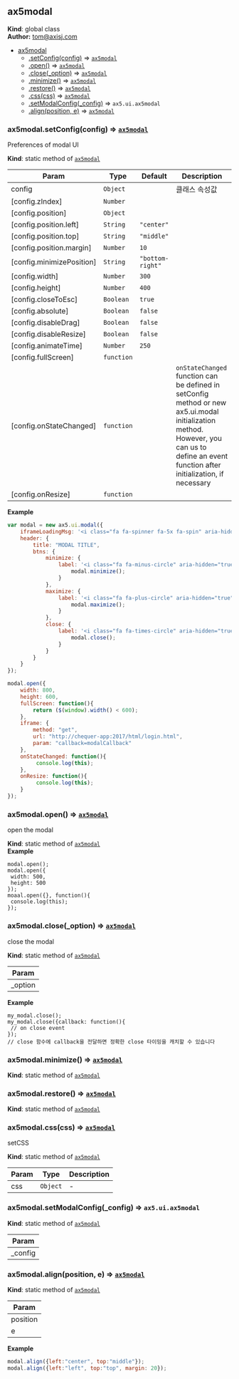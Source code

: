 <a name="ax5modal"></a>

## ax5modal
**Kind**: global class  
**Author:** tom@axisj.com  

* [ax5modal](#ax5modal)
    * [.setConfig(config)](#ax5modal.setConfig) ⇒ <code>[ax5modal](#ax5modal)</code>
    * [.open()](#ax5modal.open) ⇒ <code>[ax5modal](#ax5modal)</code>
    * [.close(_option)](#ax5modal.close) ⇒ <code>[ax5modal](#ax5modal)</code>
    * [.minimize()](#ax5modal.minimize) ⇒ <code>[ax5modal](#ax5modal)</code>
    * [.restore()](#ax5modal.restore) ⇒ <code>[ax5modal](#ax5modal)</code>
    * [.css(css)](#ax5modal.css) ⇒ <code>[ax5modal](#ax5modal)</code>
    * [.setModalConfig(_config)](#ax5modal.setModalConfig) ⇒ <code>ax5.ui.ax5modal</code>
    * [.align(position, e)](#ax5modal.align) ⇒ <code>[ax5modal](#ax5modal)</code>

<a name="ax5modal.setConfig"></a>

### ax5modal.setConfig(config) ⇒ <code>[ax5modal](#ax5modal)</code>
Preferences of modal UI

**Kind**: static method of <code>[ax5modal](#ax5modal)</code>  

| Param | Type | Default | Description |
| --- | --- | --- | --- |
| config | <code>Object</code> |  | 클래스 속성값 |
| [config.zIndex] | <code>Number</code> |  |  |
| [config.position] | <code>Object</code> |  |  |
| [config.position.left] | <code>String</code> | <code>&quot;center&quot;</code> |  |
| [config.position.top] | <code>String</code> | <code>&quot;middle&quot;</code> |  |
| [config.position.margin] | <code>Number</code> | <code>10</code> |  |
| [config.minimizePosition] | <code>String</code> | <code>&quot;bottom-right&quot;</code> |  |
| [config.width] | <code>Number</code> | <code>300</code> |  |
| [config.height] | <code>Number</code> | <code>400</code> |  |
| [config.closeToEsc] | <code>Boolean</code> | <code>true</code> |  |
| [config.absolute] | <code>Boolean</code> | <code>false</code> |  |
| [config.disableDrag] | <code>Boolean</code> | <code>false</code> |  |
| [config.disableResize] | <code>Boolean</code> | <code>false</code> |  |
| [config.animateTime] | <code>Number</code> | <code>250</code> |  |
| [config.fullScreen] | <code>function</code> |  |  |
| [config.onStateChanged] | <code>function</code> |  | `onStateChanged` function can be defined in setConfig method or new ax5.ui.modal initialization method. However, you can us to define an event function after initialization, if necessary |
| [config.onResize] | <code>function</code> |  |  |

**Example**  
```js
var modal = new ax5.ui.modal({
    iframeLoadingMsg: '<i class="fa fa-spinner fa-5x fa-spin" aria-hidden="true"></i>',
    header: {
        title: "MODAL TITLE",
        btns: {
            minimize: {
                label: '<i class="fa fa-minus-circle" aria-hidden="true"></i>', onClick: function () {
                    modal.minimize();
                }
            },
            maximize: {
                label: '<i class="fa fa-plus-circle" aria-hidden="true"></i>', onClick: function () {
                    modal.maximize();
                }
            },
            close: {
                label: '<i class="fa fa-times-circle" aria-hidden="true"></i>', onClick: function () {
                    modal.close();
                }
            }
        }
    }
});

modal.open({
    width: 800,
    height: 600,
    fullScreen: function(){
        return ($(window).width() < 600);
    },
    iframe: {
        method: "get",
        url: "http://chequer-app:2017/html/login.html",
        param: "callback=modalCallback"
    },
    onStateChanged: function(){
         console.log(this);
    },
    onResize: function(){
         console.log(this);
    }
});
```
<a name="ax5modal.open"></a>

### ax5modal.open() ⇒ <code>[ax5modal](#ax5modal)</code>
open the modal

**Kind**: static method of <code>[ax5modal](#ax5modal)</code>  
**Example**  
```
modal.open();
modal.open({
 width: 500,
 height: 500
});
moaal.open({}, function(){
 console.log(this);
});
```
<a name="ax5modal.close"></a>

### ax5modal.close(_option) ⇒ <code>[ax5modal](#ax5modal)</code>
close the modal

**Kind**: static method of <code>[ax5modal](#ax5modal)</code>  

| Param |
| --- |
| _option | 

**Example**  
```
my_modal.close();
my_modal.close({callback: function(){
 // on close event
});
// close 함수에 callback을 전달하면 정확한 close 타이밍을 캐치할 수 있습니다
```
<a name="ax5modal.minimize"></a>

### ax5modal.minimize() ⇒ <code>[ax5modal](#ax5modal)</code>
**Kind**: static method of <code>[ax5modal](#ax5modal)</code>  
<a name="ax5modal.restore"></a>

### ax5modal.restore() ⇒ <code>[ax5modal](#ax5modal)</code>
**Kind**: static method of <code>[ax5modal](#ax5modal)</code>  
<a name="ax5modal.css"></a>

### ax5modal.css(css) ⇒ <code>[ax5modal](#ax5modal)</code>
setCSS

**Kind**: static method of <code>[ax5modal](#ax5modal)</code>  

| Param | Type | Description |
| --- | --- | --- |
| css | <code>Object</code> | - |

<a name="ax5modal.setModalConfig"></a>

### ax5modal.setModalConfig(_config) ⇒ <code>ax5.ui.ax5modal</code>
**Kind**: static method of <code>[ax5modal](#ax5modal)</code>  

| Param |
| --- |
| _config | 

<a name="ax5modal.align"></a>

### ax5modal.align(position, e) ⇒ <code>[ax5modal](#ax5modal)</code>
**Kind**: static method of <code>[ax5modal](#ax5modal)</code>  

| Param |
| --- |
| position | 
| e | 

**Example**  
```js
modal.align({left:"center", top:"middle"});
modal.align({left:"left", top:"top", margin: 20});
```
